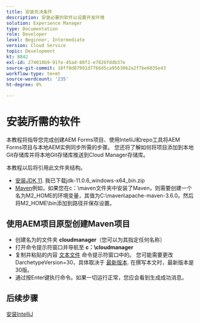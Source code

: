 ```yaml
---
title: 安装先决条件
description: 安装必要的软件以设置开发环境
solution: Experience Manager
type: Documentation
role: Developer
level: Beginner, Intermediate
version: Cloud Service
topic: Development
kt: 8842
exl-id: 274018b9-91fe-45ad-80f2-e7826fddb37e
source-git-commit: 10ff0d87991d7766d5ca9563062a2f7be6035e43
workflow-type: tm+mt
source-wordcount: '235'
ht-degree: 0%

---
```


# 安装所需的软件

本教程将指导您完成创建AEM Forms项目、使用IntelliJ和repo工具将AEM Forms项目与本地AEM实例同步所需的步骤。 您还将了解如何将项目添加到本地Git存储库并将本地Git存储库推送到Cloud Manager存储库。




本教程以后将引用此文件夹结构。

* [安装JDK 11](https://www.oracle.com/java/technologies/downloads/#java11-windows). 我已下载jdk-11.0.6_windows-x64_bin.zip
* [Maven](https://maven.apache.org/guides/getting-started/windows-prerequisites.html)例如，如果您在c：\maven文件夹中安装了Maven，则需要创建一个名为M2_HOME的环境变量，其值为C:\maven\apache-maven-3.6.0。然后将M2_HOME\bin添加到路径并保存设置。

## 使用AEM项目原型创建Maven项目

* 创建名为的文件夹 **cloudmanager**（您可以为其指定任何名称）
* 打开命令提示符窗口并导航至 **c：\cloudmanager**
* 复制并粘贴的内容 [文本文件](assets/creating-maven-project.txt) 命令提示符窗口中的。 您可能需要更改DarchetypeVersion=30，具体取决于 [最新版本](https://github.com/adobe/aem-project-archetype/releases). 在撰写本文时，最新版本是30版。
* 通过按Enter键执行命令。如果一切运行正常，您应会看到生成成功消息。

## 后续步骤

[安装IntelliJ](./intellij-set-up.md)